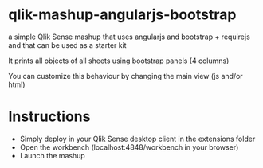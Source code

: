 # qlik-mashup-angularjs-bootstrap

a simple Qlik Sense mashup that uses angularjs and bootstrap + requirejs and that can be used as a starter kit

It prints all objects of all sheets using bootstrap panels (4 columns)

You can customize this behaviour by changing the main view (js and/or html)

# Instructions

- Simply deploy in your Qlik Sense desktop client in the extensions folder
- Open the workbench (localhost:4848/workbench in your browser)
- Launch the mashup
